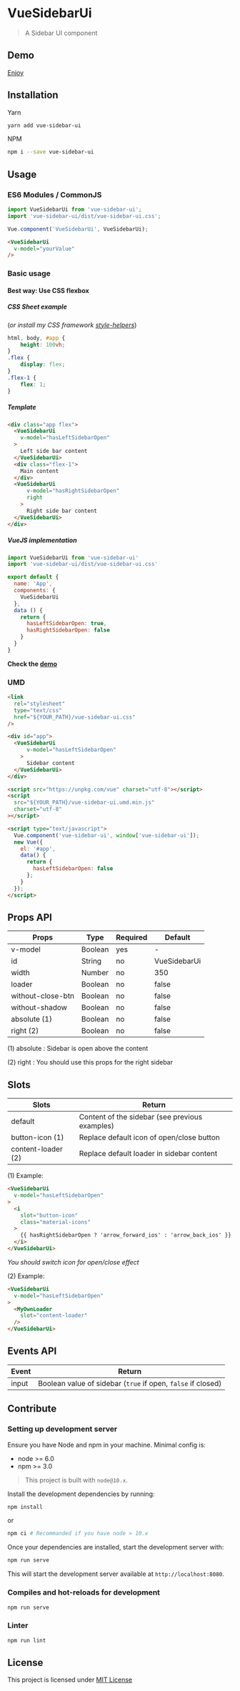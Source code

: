# VueSidebarUi

> A Sidebar UI component

## Demo

[Enjoy](https://louismazel.github.io/vue-sidebar-ui/)

## Installation

Yarn

```bash
yarn add vue-sidebar-ui
```

NPM

```bash
npm i --save vue-sidebar-ui
```

## Usage

### ES6 Modules / CommonJS

```js
import VueSidebarUi from 'vue-sidebar-ui';
import 'vue-sidebar-ui/dist/vue-sidebar-ui.css';

Vue.component('VueSidebarUi', VueSidebarUi);
```

```html
<VueSidebarUi
  v-model="yourValue"
/>
```

### Basic usage

#### Best way: Use CSS flexbox

##### CSS Sheet example

(*or install my CSS framework [style-helpers](https://github.com/LouisMazel/vue-input-ui)*)

```css
html, body, #app {
    height: 100vh;
}
.flex {
    display: flex;
}
.flex-1 {
    flex: 1;
}
```

##### Template

```html
<div class="app flex">
  <VueSidebarUi
    v-model="hasLeftSidebarOpen"
  >
    Left side bar content
  </VueSidebarUi>
  <div class="flex-1">
    Main content
  </div>
  <VueSidebarUi
      v-model="hasRightSidebarOpen"
      right
    >
      Right side bar content
  </VueSidebarUi>
</div>
```

##### VueJS implementation

```js
import VueSidebarUi from 'vue-sidebar-ui'
import 'vue-sidebar-ui/dist/vue-sidebar-ui.css'

export default {
  name: 'App',
  components: {
    VueSidebarUi
  },
  data () {
    return {
      hasLeftSidebarOpen: true,
      hasRightSidebarOpen: false
    }
  }
}
```

**Check the [demo](https://louismazel.github.io/vue-sidebar-ui/)**

### UMD

```html
<link
  rel="stylesheet"
  type="text/css"
  href="${YOUR_PATH}/vue-sidebar-ui.css"
/>

<div id="app">
  <VueSidebarUi
      v-model="hasLeftSidebarOpen"
    >
      Sidebar content
  </VueSidebarUi>
</div>

<script src="https://unpkg.com/vue" charset="utf-8"></script>
<script
  src="${YOUR_PATH}/vue-sidebar-ui.umd.min.js"
  charset="utf-8"
></script>

<script type="text/javascript">
  Vue.component('vue-sidebar-ui', window['vue-sidebar-ui']);
  new Vue({
    el: '#app',
    data() {
      return {
        hasLeftSidebarOpen: false
      };
    }
  });
</script>
```

## Props API

| Props                       | Type              | Required | Default                     |
| --------------------------- | ----------------- | -------- | --------------------------- |
| v-model                     | Boolean            | yes      | -                           |
| id                     | String            | no      | VueSidebarUi                      |
| width                     | Number            | no      | 350                           |
| loader                      | Boolean            | no       | false        |
| without-close-btn             | Boolean            | no       | false    |
| without-shadow               | Boolean            | no       | false          |
| absolute (1)                | Boolean            | no       | false                    |
| right (2)                | Boolean            | no       | false                    |

(1) absolute : Sidebar is open above the content

(2) right : You should use this props for the right sidebar

## Slots

| Slots           | Return                                            |
| --------------- | ------------------------------------------------- |
| default         | Content of the sidebar (see previous examples)    |
| button-icon (1) | Replace default icon of open/close button         |
| content-loader (2) | Replace default loader in sidebar content      |

(1) Example:

```html
<VueSidebarUi
  v-model="hasLeftSidebarOpen"
>
  <i
    slot="button-icon"
    class="material-icons"
  >
    {{ hasRightSidebarOpen ? 'arrow_forward_ios' : 'arrow_back_ios' }}
  </i>
</VueSidebarUi>
```

*You should switch icon for open/close effect*

(2) Example:

```html
<VueSidebarUi
  v-model="hasLeftSidebarOpen"
>
  <MyOwnLoader
    slot="content-loader"
  />
</VueSidebarUi>
```

## Events API

| Event           | Return                                            |
| --------------- | ------------------------------------------------- |
| input           | Boolean value of sidebar (`true` if open, `false` if closed)      |

## Contribute

### Setting up development server

Ensure you have Node and npm in your machine. Minimal config is:

- node >= 6.0
- npm >= 3.0

> This project is built with `node@10.x`.

Install the development dependencies by running:

```bash
npm install
```

or

```bash
npm ci # Recommanded if you have node > 10.x
```

Once your dependencies are installed, start the development server with:

```bash
npm run serve
```

This will start the development server available at `http://localhost:8080`.

### Compiles and hot-reloads for development

```bash
npm run serve
```

### Linter

```bash
npm run lint
```

## License

This project is licensed under [MIT License](http://en.wikipedia.org/wiki/MIT_License)
